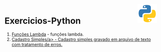 
 <img src="python-icon.png" width="64px" height="64px" align="right">

# Exercicios-Python


 <ol>
 
  <li><a href="https://github.com/lfalvespe/Exercicios-Python/blob/main/lambda.py" target="_blank">Funções Lambda</a>
 - funções lambda.
 </li>
 
 
 <li><a href="https://github.com/lfalvespe/Exercicios-Python/blob/main/Cadastro Simples" target="_blank">Cadastro Simples/a>
 - Cadastro simples gravado em arquivo de texto com tratamento de erros.
 </li>
 
</ol>
